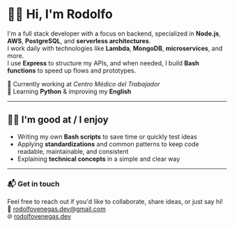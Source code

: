 # 👋🏼 Hi, I'm Rodolfo

I'm a full stack developer with a focus on backend, specialized in **Node.js**, **AWS**, **PostgreSQL**, and **serverless architectures**.  
I work daily with technologies like **Lambda**, **MongoDB**, **microservices**, and more.  
I use **Express** to structure my APIs, and when needed, I build **Bash functions** to speed up flows and prototypes.

🚀 Currently working at *Centro Médico del Trabajador*  
🧠 Learning **Python** & improving my **English**

---

## 👌🏼 I'm good at / I enjoy

- Writing my own **Bash scripts** to save time or quickly test ideas  
- Applying **standardizations** and common patterns to keep code readable, maintainable, and consistent  
- Explaining **technical concepts** in a simple and clear way

---

### 📬 Get in touch

Feel free to reach out if you'd like to collaborate, share ideas, or just say hi!  
📧 rodolfovenegas.dev@gmail.com  
🌐 [rodolfovenegas.dev](https://rodolfovenegas.dev)
